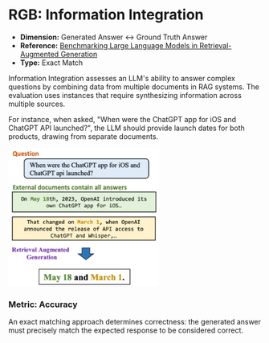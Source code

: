 # RGB: Information Integration

- **Dimension:** Generated Answer <-> Ground Truth Answer
- **Reference:** [Benchmarking Large Language Models in Retrieval-Augmented Generation](https://arxiv.org/abs/2309.01431)
- **Type:** Exact Match

Information Integration assesses an LLM's ability to answer complex questions by combining data from multiple documents in RAG systems. The evaluation uses instances that require synthesizing information across multiple sources. 

For instance, when asked, "When were the ChatGPT app for iOS and ChatGPT API launched?", the LLM should provide launch dates for both products, drawing from separate documents. 

<img src="../images/additional_requirement/RGB_information-integration.png" width=300>

### Metric: Accuracy
An exact matching approach determines correctness: the generated answer must precisely match the expected response to be considered correct.
